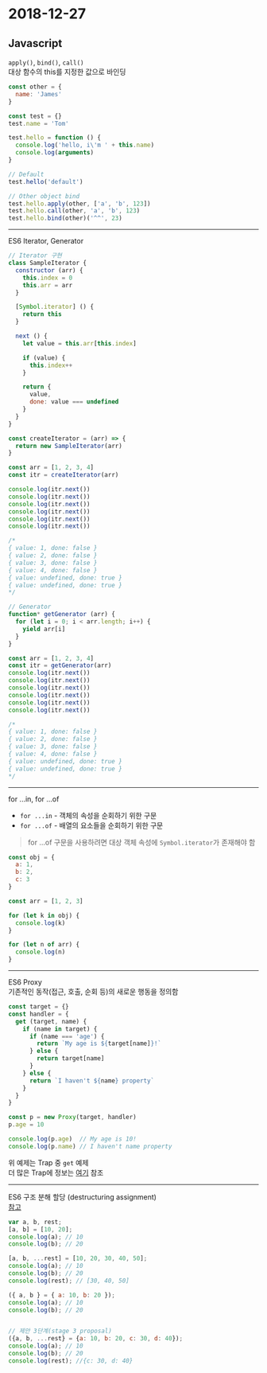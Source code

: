 # 2018-12-27

## Javascript
`apply()`, `bind()`, `call()`  
대상 함수의 this를 지정한 값으로 바인딩

```javascript
const other = {
  name: 'James'
}

const test = {}
test.name = 'Tom'

test.hello = function () {
  console.log('hello, i\'m ' + this.name)
  console.log(arguments)
}

// Default
test.hello('default')

// Other object bind
test.hello.apply(other, ['a', 'b', 123])
test.hello.call(other, 'a', 'b', 123)
test.hello.bind(other)('^^', 23)
```

- - -
ES6 Iterator, Generator

```javascript
// Iterator 구현
class SampleIterator {
  constructor (arr) {
    this.index = 0
    this.arr = arr
  }

  [Symbol.iterator] () {
    return this
  }

  next () {
    let value = this.arr[this.index]

    if (value) {
      this.index++
    }

    return {
      value,
      done: value === undefined
    }
  }
}

const createIterator = (arr) => {
  return new SampleIterator(arr)
}

const arr = [1, 2, 3, 4]
const itr = createIterator(arr)

console.log(itr.next())
console.log(itr.next())
console.log(itr.next())
console.log(itr.next())
console.log(itr.next())
console.log(itr.next())

/*
{ value: 1, done: false }
{ value: 2, done: false }
{ value: 3, done: false }
{ value: 4, done: false }
{ value: undefined, done: true }
{ value: undefined, done: true }
*/
```

```javascript
// Generator
function* getGenerator (arr) {
  for (let i = 0; i < arr.length; i++) {
    yield arr[i]
  }
}

const arr = [1, 2, 3, 4]
const itr = getGenerator(arr)
console.log(itr.next())
console.log(itr.next())
console.log(itr.next())
console.log(itr.next())
console.log(itr.next())
console.log(itr.next())

/*
{ value: 1, done: false }
{ value: 2, done: false }
{ value: 3, done: false }
{ value: 4, done: false }
{ value: undefined, done: true }
{ value: undefined, done: true }
*/
```

- - -
for ...in, for ...of  

- `for ...in` - 객체의 속성을 순회하기 위한 구문
- `for ...of` - 배열의 요소들을 순회하기 위한 구문

> for ...of 구문을 사용하려면 대상 객체 속성에 `Symbol.iterator`가 존재해야 함

```javascript
const obj = {
  a: 1,
  b: 2,
  c: 3
}

const arr = [1, 2, 3]

for (let k in obj) {
  console.log(k)
}

for (let n of arr) {
  console.log(n)
}
```

- - -

ES6 Proxy  
기존적인 동작(접근, 호출, 순회 등)의 새로운 행동을 정의함

```javascript
const target = {}
const handler = {
  get (target, name) {
    if (name in target) {
      if (name === 'age') {
        return `My age is ${target[name]}!`
      } else {
        return target[name]
      }
    } else {
      return `I haven't ${name} property`
    }
  }
}

const p = new Proxy(target, handler)
p.age = 10

console.log(p.age)  // My age is 10!
console.log(p.name) // I haven't name property
```

위 예제는 Trap 중 `get` 예제  
더 많은 Trap에 정보는 [여기](https://developer.mozilla.org/ko/docs/Web/JavaScript/Reference/Global_Objects/Proxy#Methods_of_the_handler_object) 참조

- - -

ES6 구조 분해 할당 (destructuring assignment)  
[참고](https://developer.mozilla.org/ko/docs/Web/JavaScript/Reference/Operators/Destructuring_assignment)

```javascript
var a, b, rest;
[a, b] = [10, 20];
console.log(a); // 10
console.log(b); // 20

[a, b, ...rest] = [10, 20, 30, 40, 50];
console.log(a); // 10
console.log(b); // 20
console.log(rest); // [30, 40, 50]

({ a, b } = { a: 10, b: 20 });
console.log(a); // 10
console.log(b); // 20


// 제안 3단계(stage 3 proposal)
({a, b, ...rest} = {a: 10, b: 20, c: 30, d: 40});
console.log(a); // 10
console.log(b); // 20
console.log(rest); //{c: 30, d: 40}
```